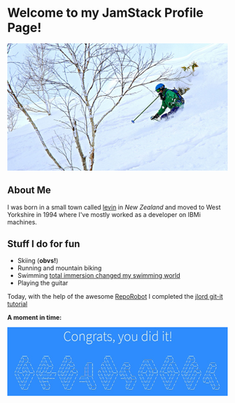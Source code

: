 # Welcome to my JamStack Profile Page!

![skiing in Niseko](./niseko.jpg)

## About Me

I was born in a small town called [levin](https://www.google.co.uk/maps/place/Levin,+New+Zealand/@-40.621871,173.0912261,7z/data=!4m5!3m4!1s0x6d40f3627c967d4d:0x500ef6143a2d9d0!8m2!3d-40.6218489!4d175.2866444) in *New Zealand* and moved to West Yorkshire in 1994 where I've mostly worked as a developer on IBMi machines.

## Stuff I do for fun
- Skiing (**obvs!**)
- Running and mountain biking
- Swimming [total immersion changed my swimming world](https://www.totalimmersion.co.uk/)
- Playing the guitar

Today, with the help of the awesome [RepoRobot](https://github.com/jlord/reporobot) I completed the [jlord git-it tutorial](https://github.com/jlord/git-it-electron)

**A moment in time:**

![A Patchwork GreyWidget](./patchwork.jpg)
